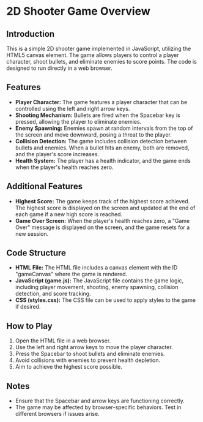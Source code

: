 # 2D Shooter Game Overview

## Introduction
This is a simple 2D shooter game implemented in JavaScript, utilizing the HTML5 canvas element. The game allows players to control a player character, shoot bullets, and eliminate enemies to score points. The code is designed to run directly in a web browser.

## Features
- **Player Character:** The game features a player character that can be controlled using the left and right arrow keys.
- **Shooting Mechanism:** Bullets are fired when the Spacebar key is pressed, allowing the player to eliminate enemies.
- **Enemy Spawning:** Enemies spawn at random intervals from the top of the screen and move downward, posing a threat to the player.
- **Collision Detection:** The game includes collision detection between bullets and enemies. When a bullet hits an enemy, both are removed, and the player's score increases.
- **Health System:** The player has a health indicator, and the game ends when the player's health reaches zero.

## Additional Features
- **Highest Score:** The game keeps track of the highest score achieved. The highest score is displayed on the screen and updated at the end of each game if a new high score is reached.
- **Game Over Screen:** When the player's health reaches zero, a "Game Over" message is displayed on the screen, and the game resets for a new session.

## Code Structure
- **HTML File:** The HTML file includes a canvas element with the ID "gameCanvas" where the game is rendered.
- **JavaScript (game.js):** The JavaScript file contains the game logic, including player movement, shooting, enemy spawning, collision detection, and score tracking.
- **CSS (styles.css):** The CSS file can be used to apply styles to the game if desired.

## How to Play
1. Open the HTML file in a web browser.
2. Use the left and right arrow keys to move the player character.
3. Press the Spacebar to shoot bullets and eliminate enemies.
4. Avoid collisions with enemies to prevent health depletion.
5. Aim to achieve the highest score possible.

## Notes
- Ensure that the Spacebar and arrow keys are functioning correctly.
- The game may be affected by browser-specific behaviors. Test in different browsers if issues arise.

